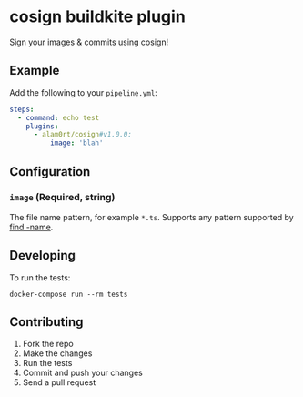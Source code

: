 # cosign buildkite plugin

Sign your images & commits using cosign!

## Example

Add the following to your `pipeline.yml`:

```yml
steps:
  - command: echo test
    plugins:
      - alam0rt/cosign#v1.0.0:
          image: 'blah'
```

## Configuration

### `image` (Required, string)

The file name pattern, for example `*.ts`. Supports any pattern supported by [find -name](http://man7.org/linux/man-pages/man1/find.1.html).

## Developing

To run the tests:

```shell
docker-compose run --rm tests
```

## Contributing

1. Fork the repo
2. Make the changes
3. Run the tests
4. Commit and push your changes
5. Send a pull request
